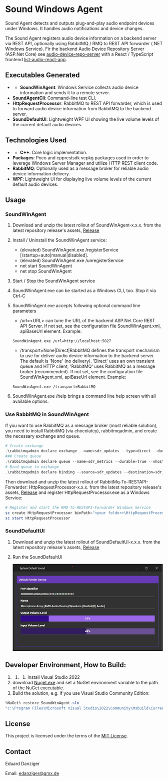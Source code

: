 # Sound Windows Agent

Sound Agent detects and outputs plug-and-play audio endpoint devices under Windows. It handles audio notifications and device changes.

The Sound Agent registers audio device information on a backend server via REST API, optionally using RabbitMQ / RMQ to REST API forwarder (.NET Windows Service).
Fir the backend Audio Device Repository Server (ASP.Net Core) see [audio-device-repo-server](https://github.com/eduarddanziger/audio-device-repo-server/)
with a React / TypeScript frontend [list-audio-react-app](https://github.com/eduarddanziger/list-audio-react-app/).

## Executables Generated

- - **SoundWinAgent**: Windows Service collects audio device information and sends it to a remote server.
- **SoundAgentCli**: Command-line test CLI.
- **HttpRequestProcessor**: RabbitMQ to REST API forwarder, which is used to forward audio device information from RabbitMQ to the backend server.
- **SoundDefaultUI**: Lightweight WPF UI showing the live volume levels of the current default audio devices.

## Technologies Used

- - **C++**: Core logic implementation.
- **Packages**: Poco and cpprestsdk vcpkg packages used in order to leverage Windows Server Manager and utilize HTTP REST client code.
- **RabbitMQ**: Optionally used as a message broker for reliable audio device information delivery.
- **WPF**: Lightweight UI for displaying live volume levels of the current default audio devices.
 

## Usage

### SoundWinAgent
1. Download and unzip the latest rollout of SoundWinAgent-x.x.x. from the latest repository release's assets, [Release](https://github.com/eduarddanziger/SoundWinAgent/releases/latest)
2. Install / Uninstall the SoundWinAgent service:
    - (elevated) SoundWinAgent.exe /registerService [/startup=auto|manual|disabled]. 
    - (elevated) SoundWinAgent.exe /unregisterService
    - net start SoundWinAgent
    - net stop SoundWinAgent
3. Start / Stop the SoundWinAgent service
4. SoundWinAgent.exe can be started as a Windows CLI, too. Stop it via Ctrl-C
5. SoundWinAgent.exe accepts following optional command line parameters
    - /url=\<URL\> can tune the URL of the backend ASP.Net Core REST API Server.
      If not set, see the configuration file SoundWinAgent.xml, apiBaseUrl element. Example:
    ```
    SoundWinAgent.exe /url=http://localhost:5027
    ```
    - /transport=None|Direct|RabbitMQ defines the transport mechanism to use for deliver
      audio device information to the backend server. The default is 'None' (no delivery).
      'Direct' uses an own transient queue and HTTP client; 'RabbitMQ' uses RabbitMQ as a message broker (recommended).
      If not set, see the configuration file SoundWinAgent.xml, apiBaseUrl element. Example:

    ```
    SoundWinAgent.exe /transport=RabbitMQ
    ```
6. SoundWinAgent.exe /help brings a command line help screen with all available options.
 

### Use RabbitMQ in SoundWinAgent
If you want to use RabbitMQ as a message broker (most reliable solution),
you need to install RabbitMQ (via chocolatey), rabbitmqadmin, and create the necessary exchange and queue.

```powershell
# Create exchange
.\rabbitmqadmin declare exchange --name=sdr_updates --type=direct --durable=true --vhost=/
### Create queue
.\rabbitmqadmin declare queue --name=sdr_metrics --durable=true --vhost=/
# Bind queue to exchange
.\rabbitmqadmin declare binding --source=sdr_updates --destination=sdr_metrics --destination-type=queue --routing-key=metrics-capture --vhost=/
```

Then download and unzip the latest rollout of RabbitMq-To-RESTAPI-Forwarder: HttpRequestProcessor-x.x.x. from the latest repository release's assets, [Release](https://github.com/eduarddanziger/SoundWinAgent/releases/latest) and register HttpRequestProcessor.exe as a Windows Service:

```powershell
# Register and start the RMQ-To-RESTAPI-Forwarder Windows Service
sc create HttpRequestProcessor binPath="<your folder>\HttpRequestProcessor.exe" start=auto
sc start HttpRequestProcessor
```

### SoundDefaultUI
1. Download and unzip the latest rollout of SoundDefaultUI-x.x.x. from the latest repository
release's assets, [Release](https://github.com/eduarddanziger/SoundWinAgent/releases/latest)
2. Run the SoundDefaultUI

    ![SoundDefaultUI screenshot](20250820152822SoundDefaultUI.JPG)

## Developer Environment, How to Build:

1. 1. 1. Install Visual Studio 2022
2. download [Nuget.exe](https://dist.nuget.org/win-x86-commandline/latest/nuget.exe) and set a NuGet environment variable to the path of the NuGet executable.
3. Build the solution, e.g. if you use Visual Studio Community Edition:
```powershell
%NuGet% restore SoundWinAgent.sln
"c:\Program Files\Microsoft Visual Studio\2022\Community\Msbuild\Current\Bin\MSBuild.exe" SoundWinAgent.sln /p:Configuration=Release /target:Rebuild -restore
```

## License

This project is licensed under the terms of the [MIT License](LICENSE).

## Contact

Eduard Danziger

Email: [edanziger@gmx.de](mailto:edanziger@gmx.de)
